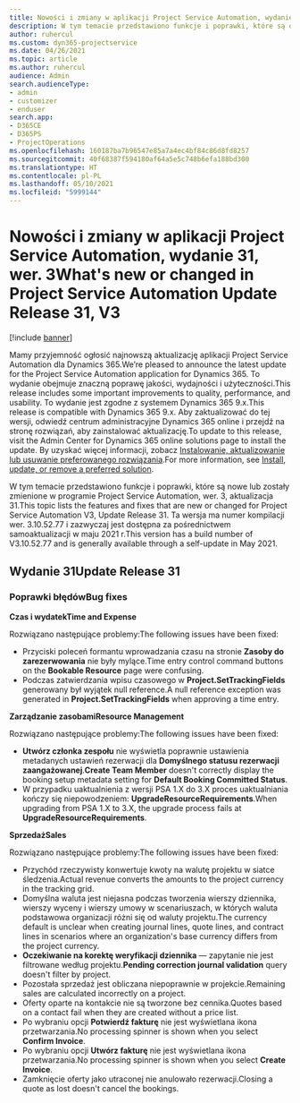 ```yaml
---
title: Nowości i zmiany w aplikacji Project Service Automation, wydanie 31, wer. 3
description: W tym temacie przedstawiono funkcje i poprawki, które są dostepne w programie Project Service Automation, aktualizacja 31, wer. 3.
author: ruhercul
ms.custom: dyn365-projectservice
ms.date: 04/26/2021
ms.topic: article
ms.author: ruhercul
audience: Admin
search.audienceType:
- admin
- customizer
- enduser
search.app:
- D365CE
- D365PS
- ProjectOperations
ms.openlocfilehash: 160187ba7b96547e85a7a4ec4bf84c86d8fd8257
ms.sourcegitcommit: 40f68387f594180af64a5e5c748b6efa188bd300
ms.translationtype: HT
ms.contentlocale: pl-PL
ms.lasthandoff: 05/10/2021
ms.locfileid: "5999144"
---
```

# <a name="whats-new-or-changed-in-project-service-automation-update-release-31-v3"></a><span data-ttu-id="326a5-103">Nowości i zmiany w aplikacji Project Service Automation, wydanie 31, wer. 3</span><span class="sxs-lookup"><span data-stu-id="326a5-103">What's new or changed in Project Service Automation Update Release 31, V3</span></span>

[!include [banner](../includes/psa-now-project-operations.md)]

<span data-ttu-id="326a5-104">Mamy przyjemność ogłosić najnowszą aktualizację aplikacji Project Service Automation dla Dynamics 365.</span><span class="sxs-lookup"><span data-stu-id="326a5-104">We’re pleased to announce the latest update for the Project Service Automation application for Dynamics 365.</span></span> <span data-ttu-id="326a5-105">To wydanie obejmuje znaczną poprawę jakości, wydajności i użyteczności.</span><span class="sxs-lookup"><span data-stu-id="326a5-105">This release includes some important improvements to quality, performance, and usability.</span></span> <span data-ttu-id="326a5-106">To wydanie jest zgodne z systemem Dynamics 365 9.x.</span><span class="sxs-lookup"><span data-stu-id="326a5-106">This release is compatible with Dynamics 365 9.x.</span></span> <span data-ttu-id="326a5-107">Aby zaktualizować do tej wersji, odwiedź centrum administracyjne Dynamics 365 online i przejdź na stronę rozwiązań, aby zainstalować aktualizację.</span><span class="sxs-lookup"><span data-stu-id="326a5-107">To update to this release, visit the Admin Center for Dynamics 365 online solutions page to install the update.</span></span> <span data-ttu-id="326a5-108">By uzyskać więcej informacji, zobacz [Instalowanie, aktualizowanie lub usuwanie preferowanego rozwiązania](/power-platform/admin/install-remove-preferred-solution).</span><span class="sxs-lookup"><span data-stu-id="326a5-108">For more information, see [Install, update, or remove a preferred solution](/power-platform/admin/install-remove-preferred-solution).</span></span>

<span data-ttu-id="326a5-109">W tym temacie przedstawiono funkcje i poprawki, które są nowe lub zostały zmienione w programie Project Service Automation, wer. 3, aktualizacja 31.</span><span class="sxs-lookup"><span data-stu-id="326a5-109">This topic lists the features and fixes that are new or changed for Project Service Automation V3, Update Release 31.</span></span> <span data-ttu-id="326a5-110">Ta wersja ma numer kompilacji wer. 3.10.52.77 i zazwyczaj jest dostępna za pośrednictwem samoaktualizacji w maju 2021 r.</span><span class="sxs-lookup"><span data-stu-id="326a5-110">This version has a build number of V3.10.52.77 and is generally available through a self-update in May 2021.</span></span>

## <a name="update-release-31"></a><span data-ttu-id="326a5-111">Wydanie 31</span><span class="sxs-lookup"><span data-stu-id="326a5-111">Update Release 31</span></span>

### <a name="bug-fixes"></a><span data-ttu-id="326a5-112">Poprawki błędów</span><span class="sxs-lookup"><span data-stu-id="326a5-112">Bug fixes</span></span>

<span data-ttu-id="326a5-113">**Czas i wydatek**</span><span class="sxs-lookup"><span data-stu-id="326a5-113">**Time and Expense**</span></span>

<span data-ttu-id="326a5-114">Rozwiązano następujące problemy:</span><span class="sxs-lookup"><span data-stu-id="326a5-114">The following issues have been fixed:</span></span>

- <span data-ttu-id="326a5-115">Przyciski poleceń formantu wprowadzania czasu na stronie **Zasoby do zarezerwowania** nie były mylące.</span><span class="sxs-lookup"><span data-stu-id="326a5-115">Time entry control command buttons on the **Bookable Resource** page were confusing.</span></span>
- <span data-ttu-id="326a5-116">Podczas zatwierdzania wpisu czasowego w **Project.SetTrackingFields** generowany był wyjątek null reference.</span><span class="sxs-lookup"><span data-stu-id="326a5-116">A null reference exception was generated in **Project.SetTrackingFields** when approving a time entry.</span></span>

<span data-ttu-id="326a5-117">**Zarządzanie zasobami**</span><span class="sxs-lookup"><span data-stu-id="326a5-117">**Resource Management**</span></span>

<span data-ttu-id="326a5-118">Rozwiązano następujące problemy:</span><span class="sxs-lookup"><span data-stu-id="326a5-118">The following issues have been fixed:</span></span>

- <span data-ttu-id="326a5-119">**Utwórz członka zespołu** nie wyświetla poprawnie ustawienia metadanych ustawień rezerwacji dla **Domyślnego statusu rezerwacji zaangażowanej**.</span><span class="sxs-lookup"><span data-stu-id="326a5-119">**Create Team Member** doesn't correctly display the booking setup metadata setting for **Default Booking Committed Status**.</span></span>
- <span data-ttu-id="326a5-120">W przypadku uaktualnienia z wersji PSA 1.X do 3.X proces uaktualniania kończy się niepowodzeniem: **UpgradeResourceRequirements**.</span><span class="sxs-lookup"><span data-stu-id="326a5-120">When upgrading from PSA 1.X to 3.X, the upgrade process fails at **UpgradeResourceRequirements**.</span></span>


<span data-ttu-id="326a5-121">**Sprzedaż**</span><span class="sxs-lookup"><span data-stu-id="326a5-121">**Sales**</span></span>

<span data-ttu-id="326a5-122">Rozwiązano następujące problemy:</span><span class="sxs-lookup"><span data-stu-id="326a5-122">The following issues have been fixed:</span></span>

- <span data-ttu-id="326a5-123">Przychód rzeczywisty konwertuje kwoty na walutę projektu w siatce śledzenia.</span><span class="sxs-lookup"><span data-stu-id="326a5-123">Actual revenue converts the amounts to the project currency in the tracking grid.</span></span>
- <span data-ttu-id="326a5-124">Domyślna waluta jest niejasna podczas tworzenia wierszy dziennika, wierszy wyceny i wierszy umowy w scenariuszach, w których waluta podstawowa organizacji różni się od waluty projektu.</span><span class="sxs-lookup"><span data-stu-id="326a5-124">The currency default is unclear when creating journal lines, quote lines, and contract lines in scenarios where an organization's base currency differs from the project currency.</span></span>
- <span data-ttu-id="326a5-125">**Oczekiwanie na korektę weryfikacji dziennika** — zapytanie nie jest filtrowane według projektu.</span><span class="sxs-lookup"><span data-stu-id="326a5-125">**Pending correction journal validation** query doesn't filter by project.</span></span>
- <span data-ttu-id="326a5-126">Pozostała sprzedaż jest obliczana niepoprawnie w projekcie.</span><span class="sxs-lookup"><span data-stu-id="326a5-126">Remaining sales are calculated incorrectly on a project.</span></span>
- <span data-ttu-id="326a5-127">Oferty oparte na kontakcie nie są tworzone bez cennika.</span><span class="sxs-lookup"><span data-stu-id="326a5-127">Quotes based on a contact fail when they are created without a price list.</span></span>
- <span data-ttu-id="326a5-128">Po wybraniu opcji **Potwierdź fakturę** nie jest wyświetlana ikona przetwarzania.</span><span class="sxs-lookup"><span data-stu-id="326a5-128">No processing spinner is shown when you select **Confirm Invoice**.</span></span>
- <span data-ttu-id="326a5-129">Po wybraniu opcji **Utwórz fakturę** nie jest wyświetlana ikona przetwarzania.</span><span class="sxs-lookup"><span data-stu-id="326a5-129">No processing spinner is shown when you select **Create Invoice**.</span></span>
- <span data-ttu-id="326a5-130">Zamknięcie oferty jako utraconej nie anulowało rezerwacji.</span><span class="sxs-lookup"><span data-stu-id="326a5-130">Closing a quote as lost doesn't cancel the bookings.</span></span>







